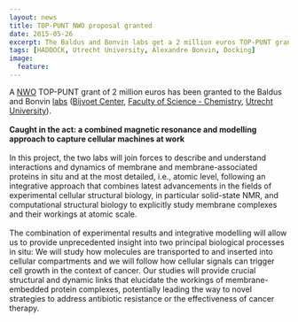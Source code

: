 ```yaml
---
layout: news
title: TOP-PUNT NWO proposal granted
date: 2015-05-26
excerpt: The Baldus and Bonvin labs get a 2 million euros TOP-PUNT grant
tags: [HADDOCK, Utrecht University, Alexandre Bonvin, Docking]
image:
  feature:
---
```

A [NWO](www.nwo.nl) TOP-PUNT grant of 2 million euros has been granted to the Baldus and Bonvin [labs](www.uu.nl/nmr) ([Bijvoet Center](bijvoet-center.eu), [Faculty of Science - Chemistry](www.uu.nl/science), [Utrecht University](www.uu.nl)).
<BR>
<BR>
**Caught in the act: a combined magnetic resonance and modelling approach to capture cellular machines at work**
<BR>
<BR>
In this project, the two labs will join forces to describe and understand interactions and dynamics of membrane and membrane-associated proteins in situ and at the most detailed, i.e., atomic level, following an integrative approach that combines latest advancements in the fields of experimental cellular structural biology, in particular solid-state NMR, and computational structural biology to explicitly study membrane complexes and their workings at atomic scale.
<BR>
<BR>
The combination of experimental results and integrative modelling will allow us to provide unprecedented insight into two principal biological processes in situ: We will study how molecules are transported to and inserted into cellular compartments and we will follow how cellular signals can trigger cell growth in the context of cancer. Our studies will provide crucial structural and dynamic links that elucidate the workings of membrane-embedded protein complexes, potentially leading the way to novel strategies to address antibiotic resistance or the effectiveness of cancer therapy. 



